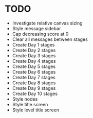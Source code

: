 # TODO

* Investigate relative canvas sizing
* Style message sidebar
* Cap decreasing score at 0
* Clear all messages between stages
* Create Day 1 stages
* Create Day 2 stages
* Create Day 3 stages
* Create Day 4 stages
* Create Day 5 stages
* Create Day 6 stages
* Create Day 7 stages
* Create Day 8 stages
* Create Day 9 stages
* Create Day 10 stages
* Style nodes
* Style title screen
* Style level title screen
